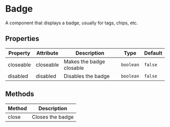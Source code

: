 # Badge

A component that displays a badge, usually for tags, chips, etc.

## Properties

| Property | Attribute | Description | Type | Default |
| -------- | --------- | ----------- | ---- | ------- |
| closeable | closeable | Makes the badge closable | `boolean` | `false` |
| disabled | disabled | Disables the badge | `boolean` | `false` |

## Methods

| Method | Description |
| ------ | ----------- |
| close | Closes the badge |


